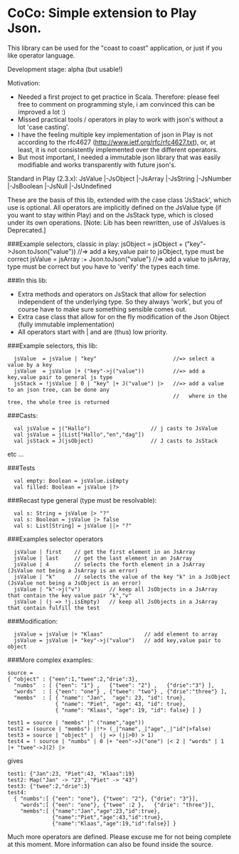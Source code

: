 CoCo: Simple extension to Play Json.
====================================

This library can be used for the "coast to coast" application, or just if you like operator language.

Development stage: alpha (but usable!)
 
Motivation:
* Needed a first project to get practice in Scala.
  Therefore: please feel free to comment on programming style, i am convinced this can be improved a lot :)
* Missed practical tools / operators in play to work with json's without a lot 'case casting'.
* I have the feeling multiple key implementation of json in Play is not according to the rfc4627 (http://www.ietf.org/rfc/rfc4627.txt), or, at least, it is not consistently implemented over the different operators.
* But most important, I needed a immutable json library that was easily modifiable and works transparently with future json's. 
  
Standard in Play (2.3.x):
 JsValue
 |-JsObject
 |-JsArray
 |-JsString
 |-JsNumber
 |-JsBoolean
 |-JsNull
 |-JsUndefined

These are the basis of this lib, extended with the case class 
'JsStack', which use is optional. All operators are implicitly
defined on the JsValue type (if you want to stay within Play) and 
on the JsStack type, which is closed under its own operations.
[Note: Lib has been rewritten, use of JsValues is Deprecated.]

###Example selectors, classic in play:
  jsObject = jsObject + ("key"->Json.toJson("value"))  //=> add a key,value pair to jsObject, type must be correct
  jsValue  = jsArray :+ Json.toJson("value")           //=> add a value to jsArray, type must be correct
but you have to 'verify' the types each time.

###In this lib:
* Extra methods and operators on JsStack that allow for selection 
  independent of the underlying type. So they always 'work', but you
  of course have to make sure something sensible comes out.  
* Extra case class that allow for on the fly modification of the
  Json Object (fully immutable implementation)  
* All operators start with | and are (thus) low priority. 
  
###Example selectors, this lib:
```
  jsValue  = jsValue | "key"                        //=> select a value by a key
  jsValue  = jsValue |+ ("key"->j("value"))         //=> add a key,value pair to general js type 
  jsStack = !jsValue | 0 | "key" |+ J("value") |>   //=> add a value to an json tree, can be done any
                                                    //   where in the tree, the whole tree is returned 
```                                                   
###Casts:
```
  val jsValue = j("Hallo")                   // j casts to JsValue
  val jsValue = j(List["Hallo","en","dag"])  
  val jsStack = J(jsObject)                  // J casts to JsStack
```
etc ... 

###Tests
```
  val empty: Boolean = jsValue.isEmpty
  val filled: Boolean = jsValue |?>
```
  
###Recast type general (type must be resolvable):
```
  val s: String = jsValue |> "?" 
  val s: Boolean = jsValue |> false 
  val s: List[String] = jsValue ||> "?" 
```

###Examples selector operators 
```
  jsValue | first    // get the first element in an JsArray
  jsValue | last     // get the last element in an JsArray
  jsValue | 4        // selects the forth element in a JsArray (JsValue not being a JsArray is an error)
  jsValue | "k"      // selects the value of the key "k" in a JsObject   (JsValue not being a JsObject is an error)
  jsValue | "k"->j("v")         // keep all JsObjects in a JsArray that contain the key value pair "k","v"
  jsValue | (j => !j.isEmpty)   // keep all JsObjects in a JsArray that contain fulfill the test
```

###Modification:
```
  jsValue = jsValue |+ "Klaas"             // add element to array
  jsValue = jsValue |+ "key"->j("value")   // add key,value pair to object  
```

###More complex examples:
```
source = 
{ "object" : {"een":1,"twee":2,"drie":3},
  "numbs"  : [ {"een": "1"} ,   {"twee": "2"} ,   {"drie":"3"} ], 
  "words"  : [ {"een": "one"} , {"twee": "two"} , {"drie":"three"} ],
  "membs"  : [ { "name": "Jan",  "age": 23, "id": true}, 
               { "name": "Piet", "age": 43, "id": true}, 
               { "name": "Klaas", "age": 19, "id": false} ] }

test1 = source | "membs" |^ ("name","age"))
test2 = (source | "membs") |!*> (_|"name",_|"age",_|"id"|>false)
test3 = source | "object" |  (j => (j|>0) > 1) 
test4 = ! source | "numbs" | 0 |+ "een"->J("one") |< 2 | "words" | 1 |+ "twee"->J(2) |>   
```

gives

```
test1: {"Jan":23, "Piet":43, "Klaas":19}
test2: Map("Jan" -> "23", "Piet" -> "43")
test3: {"twee":2,"drie":3}
test4:
  { "numbs":[ {"een": "one"}, {"twee": "2"}, {"drie": "3"}],
    "words":[ {"een": "one"}, {"twee" :2 },   {"drie": "three"}],
    "membs":[ {"name":"Jan","age":23,"id":true},
              {"name":"Piet","age":43,"id":true},
              {"name":"Klaas","age":19,"id":false}] } 
```

Much more operators are defined.
Please excuse me for not being complete at this moment.
More information can also be found inside the source.

